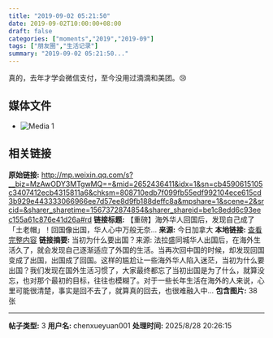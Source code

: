 ```yaml
---
title: "2019-09-02 05:21:50"
date: 2019-09-02T10:00:00+08:00
draft: false
categories: ["moments","2019","2019-09"]
tags: ["朋友圈","生活记录"]
summary: "2019-09-02 05:21:50..."
---
```


真的，去年才学会微信支付，至今没用过滴滴和美团。😢

## 媒体文件

- ![Media 1](/Moments/photos/2019-09-02/201909020521500.jpg)

## 相关链接

**原始链接:** http://mp.weixin.qq.com/s?__biz=MzAwODY3MTgwMQ==&mid=2652436411&idx=1&sn=cb4590615105c3407412ecb4315811a6&chksm=808710edb7f099fb55edf992104ece615cd3b929e443333066966ee7d57ee8d9fb188deffc8a&mpshare=1&scene=2&srcid=&sharer_sharetime=1567372874854&sharer_shareid=be1c8edd6c93eec155a61c876e41d26a#rd
**链接标题:** 【重磅】海外华人回国后，发现自己成了「土老帽」！回国像出国，华人心中万般无奈...
**来源:** 今日加拿大
**本地链接:** [查看完整内容](/link_content/2019/09/2019-09-02/link_content/)
**链接摘要:** 当初为什么要出国？来源: 法拉盛同城华人出国后，在海外生活久了，就会发现自己逐渐适应了外国的生活。当再次回中国的时候，却发现回国变成了出国，出国成了回国。这样的尴尬让一些海外华人陷入迷茫，当初为什么要出国？我们发现在国外生活习惯了，大家最终都忘了当初出国是为了什么，就算没忘，也对那个最初的目标，往往也模糊了。对于一些长年生活在海外的人来说，心里可能很清楚，事实是回不去了，就算真的回去，也很难融入中...
**包含图片:** 38 张

---

**帖子类型:** 3
**用户名:** chenxueyuan001
**处理时间:** 2025/8/28 20:26:15